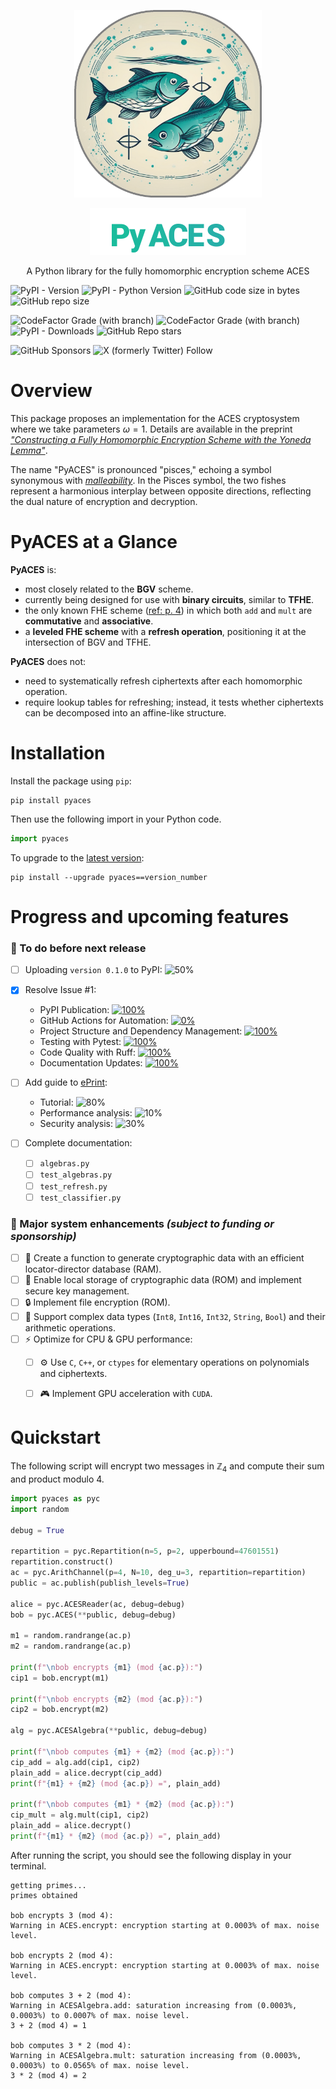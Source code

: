 <p align="center">
  <img width="300px" src="img/twofish_rounded_border.png"/> <!--"border: 3px solid grey; border-radius: 135px;"-->
  <p align="center"><img src="img/logo_roboto_black.png" width="250px" /></p>   <!-- <h1 align="center">PyACES</h1> -->
  <p align="center">A Python library for the fully homomorphic encryption scheme ACES</p>
</p>

![PyPI - Version](https://img.shields.io/pypi/v/pyaces)
![PyPI - Python Version](https://img.shields.io/pypi/pyversions/pyaces)
![GitHub code size in bytes](https://img.shields.io/github/languages/code-size/remytuyeras/aces)
![GitHub repo size](https://img.shields.io/github/repo-size/remytuyeras/aces)

<!-- [![CodeFactor](https://www.codefactor.io/repository/github/remytuyeras/aces/badge/main)](https://www.codefactor.io/repository/github/remytuyeras/aces/overview/main) -->
<!-- [![CodeFactor](https://www.codefactor.io/repository/github/remytuyeras/aces/badge/dev)](https://www.codefactor.io/repository/github/remytuyeras/aces/overview/dev) -->
![CodeFactor Grade (with branch)](https://img.shields.io/codefactor/grade/github/remytuyeras/aces/dev?label=code%20quality%20(dev))
![CodeFactor Grade (with branch)](https://img.shields.io/codefactor/grade/github/remytuyeras/aces/main?label=code%20quality%20(main))
![PyPI - Downloads](https://img.shields.io/pypi/dm/pyaces)
![GitHub Repo stars](https://img.shields.io/github/stars/remytuyeras/aces)

![GitHub Sponsors](https://img.shields.io/github/sponsors/remytuyeras) ![X (formerly Twitter) Follow](https://img.shields.io/twitter/follow/RTuyeras)


# Overview

This package proposes an implementation for the ACES cryptosystem where we take parameters $\omega = 1$. Details are available in the preprint  [<em>"Constructing a Fully Homomorphic Encryption Scheme with the Yoneda Lemma"</em>](https://arxiv.org/abs/2401.13255).

The name "PyACES" is pronounced "pisces," echoing a symbol synonymous with [_malleability_](https://en.wikipedia.org/wiki/Malleability_(cryptography)). In the Pisces symbol, the two fishes represent a harmonious interplay between opposite directions, reflecting the dual nature of encryption and decryption.

# PyACES at a Glance

**PyACES** is:
  - most closely related to the **BGV** scheme.
  - currently being designed for use with **binary circuits**, similar to **TFHE**.
  - the only known FHE scheme ([ref: p. 4](https://ems.press/content/book-chapter-files/33149)) in which both `add` and `mult` are **commutative** and **associative**.
  - a **leveled FHE scheme** with a **refresh operation**, positioning it at the intersection of BGV and TFHE.

**PyACES** does not:
  - need to systematically refresh ciphertexts after each homomorphic operation.
  - require lookup tables for refreshing; instead, it tests whether ciphertexts can be decomposed into an affine-like structure.


# Installation

Install the package using ```pip```:

```shell
pip install pyaces
```
Then use the following import in your Python code.

```python
import pyaces
```

To upgrade to the [latest version](https://pypi.org/project/pyaces/):
```shell
pip install --upgrade pyaces==version_number
```

# Progress and upcoming features

### :construction: To do before next release
- [ ] Uploading `version 0.1.0` to PyPI: ![50%](https://progress-bar.xyz/50)

- [x] Resolve Issue #1:
  - PyPI Publication: [![100%](https://progress-bar.xyz/100)](https://github.com/remytuyeras/aces/issues/1)
  - GitHub Actions for Automation: [![0%](https://progress-bar.xyz/0)](https://github.com/remytuyeras/aces/issues/1)
  - Project Structure and Dependency Management: [![100%](https://progress-bar.xyz/100)](https://github.com/remytuyeras/aces/issues/1)
  - Testing with Pytest: [![100%](https://progress-bar.xyz/100)](https://github.com/remytuyeras/aces/issues/1)
  - Code Quality with Ruff: [![100%](https://progress-bar.xyz/100)](https://github.com/remytuyeras/aces/issues/1)
  - Documentation Updates: [![100%](https://progress-bar.xyz/100)](https://github.com/remytuyeras/aces/issues/1)

- [ ] Add guide to [ePrint](https://eprint.iacr.org):
  - Tutorial: ![80%](https://progress-bar.xyz/80)
  - Performance analysis: ![10%](https://progress-bar.xyz/5)
  - Security analysis: ![30%](https://progress-bar.xyz/10)
  
- [ ] Complete documentation:
  - [ ] `algebras.py`
  - [ ] `test_algebras.py`
  - [ ] `test_refresh.py`
  - [ ] `test_classifier.py`

### :rocket: Major system enhancements _(subject to funding or sponsorship)_ 

- [ ] :file_folder: Create a function to generate cryptographic data with an efficient locator-director database (RAM).  
- [ ] :floppy_disk: Enable local storage of cryptographic data (ROM) and implement secure key management.  
- [ ] :lock: Implement file encryption (ROM).  
- [ ] :abacus: Support complex data types (`Int8`, `Int16`, `Int32`, `String`, `Bool`) and their arithmetic operations.  
- [ ] :zap: Optimize for CPU & GPU performance:  
  - [ ] :gear: Use `C`, `C++`, or `ctypes` for elementary operations on polynomials and ciphertexts.  
  - [ ] :video_game: Implement GPU acceleration with `CUDA`.


# Quickstart

The following script will encrypt two messages in $\mathbb{Z}_4$ and compute their sum and product modulo $4$.

```python
import pyaces as pyc
import random

debug = True

repartition = pyc.Repartition(n=5, p=2, upperbound=47601551)
repartition.construct()
ac = pyc.ArithChannel(p=4, N=10, deg_u=3, repartition=repartition)
public = ac.publish(publish_levels=True)

alice = pyc.ACESReader(ac, debug=debug)
bob = pyc.ACES(**public, debug=debug)

m1 = random.randrange(ac.p) 
m2 = random.randrange(ac.p) 

print(f"\nbob encrypts {m1} (mod {ac.p}):")
cip1 = bob.encrypt(m1)

print(f"\nbob encrypts {m2} (mod {ac.p}):")
cip2 = bob.encrypt(m2)

alg = pyc.ACESAlgebra(**public, debug=debug)

print(f"\nbob computes {m1} + {m2} (mod {ac.p}):")
cip_add = alg.add(cip1, cip2)
plain_add = alice.decrypt(cip_add)
print(f"{m1} + {m2} (mod {ac.p}) =", plain_add)

print(f"\nbob computes {m1} * {m2} (mod {ac.p}):")
cip_mult = alg.mult(cip1, cip2)
plain_add = alice.decrypt()
print(f"{m1} * {m2} (mod {ac.p}) =", plain_add)
```

After running the script, you should see the following display in your terminal.

```text
getting primes...
primes obtained

bob encrypts 3 (mod 4):
Warning in ACES.encrypt: encryption starting at 0.0003% of max. noise level.

bob encrypts 2 (mod 4):
Warning in ACES.encrypt: encryption starting at 0.0003% of max. noise level.

bob computes 3 + 2 (mod 4):
Warning in ACESAlgebra.add: saturation increasing from (0.0003%, 0.0003%) to 0.0007% of max. noise level.
3 + 2 (mod 4) = 1

bob computes 3 * 2 (mod 4):
Warning in ACESAlgebra.mult: saturation increasing from (0.0003%, 0.0003%) to 0.0565% of max. noise level.
3 * 2 (mod 4) = 2
```

